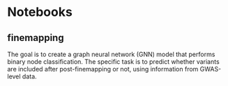 # Notebooks

## finemapping

The goal is to create a graph neural network (GNN) model that performs binary node classification. The specific task is to predict whether variants are included after post-finemapping or not, using information from GWAS-level data.

